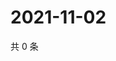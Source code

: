 # 2021-11-02

共 0 条

<!-- BEGIN WEIBO -->
<!-- 最后更新时间 Tue Nov 02 2021 12:18:16 GMT+0800 (China Standard Time) -->

<!-- END WEIBO -->
